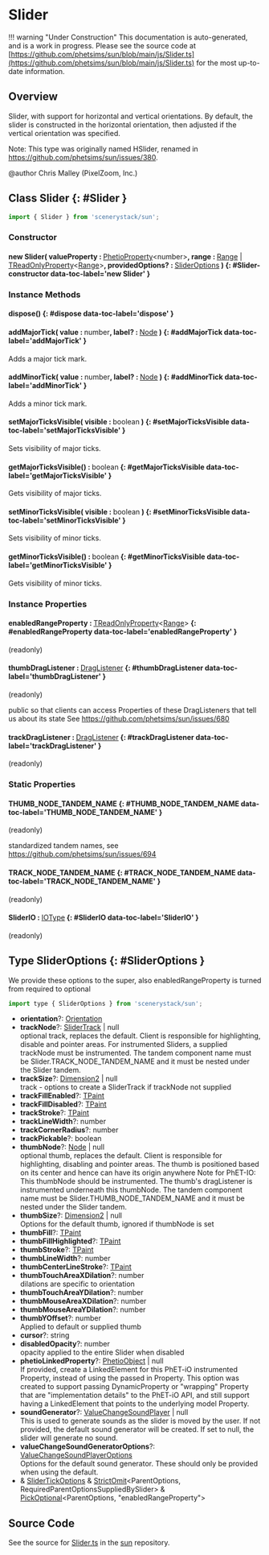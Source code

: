 # Slider

!!! warning "Under Construction"
    This documentation is auto-generated, and is a work in progress. Please see the source code at
    [https://github.com/phetsims/sun/blob/main/js/Slider.ts](https://github.com/phetsims/sun/blob/main/js/Slider.ts) for the most up-to-date information.

## Overview

Slider, with support for horizontal and vertical orientations. By default, the slider is constructed in the
horizontal orientation, then adjusted if the vertical orientation was specified.

Note: This type was originally named HSlider, renamed in https://github.com/phetsims/sun/issues/380.

@author Chris Malley (PixelZoom, Inc.)

## Class Slider {: #Slider }


```js
import { Slider } from 'scenerystack/sun';
```
### Constructor

#### new Slider( valueProperty : <span style="font-weight: 400;">[PhetioProperty](../axon/PhetioProperty.md)&lt;<span style="color: hsla(calc(var(--md-hue) + 180deg),80%,40%,1);">number</span>&gt;</span>, range : <span style="font-weight: 400;">[Range](../dot/Range.md) | [TReadOnlyProperty](../axon/TReadOnlyProperty.md)&lt;[Range](../dot/Range.md)&gt;</span>, providedOptions? : <span style="font-weight: 400;">[SliderOptions](../sun/Slider.md#SliderOptions)</span> ) {: #Slider-constructor data-toc-label='new Slider' }

### Instance Methods

#### dispose() {: #dispose data-toc-label='dispose' }

#### addMajorTick( value : <span style="font-weight: 400;"><span style="color: hsla(calc(var(--md-hue) + 180deg),80%,40%,1);">number</span></span>, label? : <span style="font-weight: 400;">[Node](../scenery/Node.md)</span> ) {: #addMajorTick data-toc-label='addMajorTick' }

Adds a major tick mark.

#### addMinorTick( value : <span style="font-weight: 400;"><span style="color: hsla(calc(var(--md-hue) + 180deg),80%,40%,1);">number</span></span>, label? : <span style="font-weight: 400;">[Node](../scenery/Node.md)</span> ) {: #addMinorTick data-toc-label='addMinorTick' }

Adds a minor tick mark.

#### setMajorTicksVisible( visible : <span style="font-weight: 400;"><span style="color: hsla(calc(var(--md-hue) + 180deg),80%,40%,1);">boolean</span></span> ) {: #setMajorTicksVisible data-toc-label='setMajorTicksVisible' }

Sets visibility of major ticks.

#### getMajorTicksVisible() : <span style="font-weight: 400;"><span style="color: hsla(calc(var(--md-hue) + 180deg),80%,40%,1);">boolean</span></span> {: #getMajorTicksVisible data-toc-label='getMajorTicksVisible' }

Gets visibility of major ticks.

#### setMinorTicksVisible( visible : <span style="font-weight: 400;"><span style="color: hsla(calc(var(--md-hue) + 180deg),80%,40%,1);">boolean</span></span> ) {: #setMinorTicksVisible data-toc-label='setMinorTicksVisible' }

Sets visibility of minor ticks.

#### getMinorTicksVisible() : <span style="font-weight: 400;"><span style="color: hsla(calc(var(--md-hue) + 180deg),80%,40%,1);">boolean</span></span> {: #getMinorTicksVisible data-toc-label='getMinorTicksVisible' }

Gets visibility of minor ticks.

### Instance Properties

#### enabledRangeProperty : <span style="font-weight: 400;">[TReadOnlyProperty](../axon/TReadOnlyProperty.md)&lt;[Range](../dot/Range.md)&gt;</span> {: #enabledRangeProperty data-toc-label='enabledRangeProperty' }

(readonly)

#### thumbDragListener : <span style="font-weight: 400;">[DragListener](../scenery/DragListener.md)</span> {: #thumbDragListener data-toc-label='thumbDragListener' }

(readonly)

public so that clients can access Properties of these DragListeners that tell us about its state
See https://github.com/phetsims/sun/issues/680

#### trackDragListener : <span style="font-weight: 400;">[DragListener](../scenery/DragListener.md)</span> {: #trackDragListener data-toc-label='trackDragListener' }

(readonly)

### Static Properties

#### THUMB_NODE_TANDEM_NAME {: #THUMB_NODE_TANDEM_NAME data-toc-label='THUMB_NODE_TANDEM_NAME' }

(readonly)

standardized tandem names, see https://github.com/phetsims/sun/issues/694

#### TRACK_NODE_TANDEM_NAME {: #TRACK_NODE_TANDEM_NAME data-toc-label='TRACK_NODE_TANDEM_NAME' }

(readonly)

#### SliderIO : <span style="font-weight: 400;">[IOType](../tandem/IOType.md)</span> {: #SliderIO data-toc-label='SliderIO' }

(readonly)



## Type SliderOptions {: #SliderOptions }


We provide these options to the super, also enabledRangeProperty is turned from required to optional

```js
import type { SliderOptions } from 'scenerystack/sun';
```


- **orientation**?: [Orientation](../phet-core/Orientation.md)
- **trackNode**?: [SliderTrack](../sun/SliderTrack.md) | <span style="color: hsla(calc(var(--md-hue) + 180deg),80%,40%,1);">null</span>
<br>  optional track, replaces the default.
  Client is responsible for highlighting, disable and pointer areas.
  For instrumented Sliders, a supplied trackNode must be instrumented.
  The tandem component name must be Slider.TRACK_NODE_TANDEM_NAME and it must be nested under the Slider tandem.
- **trackSize**?: [Dimension2](../dot/Dimension2.md) | <span style="color: hsla(calc(var(--md-hue) + 180deg),80%,40%,1);">null</span>
<br>  track - options to create a SliderTrack if trackNode not supplied
- **trackFillEnabled**?: [TPaint](../scenery/TPaint.md)
- **trackFillDisabled**?: [TPaint](../scenery/TPaint.md)
- **trackStroke**?: [TPaint](../scenery/TPaint.md)
- **trackLineWidth**?: <span style="color: hsla(calc(var(--md-hue) + 180deg),80%,40%,1);">number</span>
- **trackCornerRadius**?: <span style="color: hsla(calc(var(--md-hue) + 180deg),80%,40%,1);">number</span>
- **trackPickable**?: <span style="color: hsla(calc(var(--md-hue) + 180deg),80%,40%,1);">boolean</span>
- **thumbNode**?: [Node](../scenery/Node.md) | <span style="color: hsla(calc(var(--md-hue) + 180deg),80%,40%,1);">null</span>
<br>  optional thumb, replaces the default.
  Client is responsible for highlighting, disabling and pointer areas.
  The thumb is positioned based on its center and hence can have its origin anywhere
  Note for PhET-IO: This thumbNode should be instrumented. The thumb's dragListener is instrumented underneath
  this thumbNode. The tandem component name must be Slider.THUMB_NODE_TANDEM_NAME and it must be nested under
  the Slider tandem.
- **thumbSize**?: [Dimension2](../dot/Dimension2.md) | <span style="color: hsla(calc(var(--md-hue) + 180deg),80%,40%,1);">null</span>
<br>  Options for the default thumb, ignored if thumbNode is set
- **thumbFill**?: [TPaint](../scenery/TPaint.md)
- **thumbFillHighlighted**?: [TPaint](../scenery/TPaint.md)
- **thumbStroke**?: [TPaint](../scenery/TPaint.md)
- **thumbLineWidth**?: <span style="color: hsla(calc(var(--md-hue) + 180deg),80%,40%,1);">number</span>
- **thumbCenterLineStroke**?: [TPaint](../scenery/TPaint.md)
- **thumbTouchAreaXDilation**?: <span style="color: hsla(calc(var(--md-hue) + 180deg),80%,40%,1);">number</span>
<br>  dilations are specific to orientation
- **thumbTouchAreaYDilation**?: <span style="color: hsla(calc(var(--md-hue) + 180deg),80%,40%,1);">number</span>
- **thumbMouseAreaXDilation**?: <span style="color: hsla(calc(var(--md-hue) + 180deg),80%,40%,1);">number</span>
- **thumbMouseAreaYDilation**?: <span style="color: hsla(calc(var(--md-hue) + 180deg),80%,40%,1);">number</span>
- **thumbYOffset**?: <span style="color: hsla(calc(var(--md-hue) + 180deg),80%,40%,1);">number</span>
<br>  Applied to default or supplied thumb
- **cursor**?: <span style="color: hsla(calc(var(--md-hue) + 180deg),80%,40%,1);">string</span>
- **disabledOpacity**?: <span style="color: hsla(calc(var(--md-hue) + 180deg),80%,40%,1);">number</span>
<br>  opacity applied to the entire Slider when disabled
- **phetioLinkedProperty**?: [PhetioObject](../tandem/PhetioObject.md) | <span style="color: hsla(calc(var(--md-hue) + 180deg),80%,40%,1);">null</span>
<br>  If provided, create a LinkedElement for this PhET-iO instrumented Property, instead
  of using the passed in Property. This option was created to support passing DynamicProperty or "wrapping"
  Property that are "implementation  details" to the PhET-iO API, and still support having a LinkedElement that
  points to the underlying model Property.
- **soundGenerator**?: [ValueChangeSoundPlayer](../tambo/ValueChangeSoundPlayer.md) | <span style="color: hsla(calc(var(--md-hue) + 180deg),80%,40%,1);">null</span>
<br>  This is used to generate sounds as the slider is moved by the user.  If not provided, the default sound generator
  will be created. If set to null, the slider will generate no sound.
- **valueChangeSoundGeneratorOptions**?: [ValueChangeSoundPlayerOptions](../tambo/ValueChangeSoundPlayer.md#ValueChangeSoundPlayerOptions)
<br>  Options for the default sound generator.  These should only be provided when using the default.
- &amp; [SliderTickOptions](../sun/SliderTick.md#SliderTickOptions) &amp; [StrictOmit](../phet-core/StrictOmit.md)&lt;ParentOptions, RequiredParentOptionsSuppliedBySlider&gt; &amp; [PickOptional](../phet-core/PickOptional.md)&lt;ParentOptions, "enabledRangeProperty"&gt;




## Source Code

See the source for [Slider.ts](https://github.com/phetsims/sun/blob/main/js/Slider.ts) in the [sun](https://github.com/phetsims/sun) repository.
